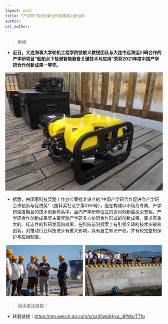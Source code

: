 ```yaml
---
layout: post
title: “产学研”科技创新合作成果再上新台阶
author: 
url_author: 
---
```


> 新闻

- **近日，大连海事大学轮机工程学院徐敏义教授团队与大连中远海运川崎合作的产学研项目“船舶水下检测智能装备关键技术与应用”荣获2021年度中国产学研合作创新成果一等奖。**

<p style="text-align:center;" >
<img src="/lab_images/news/zyhy_1.jpeg" style=" width:600px;"><b></b>
</p>

- 据悉，由国家科技奖励工作办公室批准设立的“中国产学研合作促进会产学研合作创新与促进奖”（国科奖社证字第0191号），是在构建以市场为导向、产学研深度融合的技术创新体系中，面向产学研界设立的协同创新最高荣誉奖。产学研合作创新成果奖主要奖励产学研多方协同合作形成的创新成果，要求有重大的、标志性的科研发现和成果，在科技前沿探索上有引领全球的技术突破和创新，对推动行业科技进步有重大影响，具有自主知识产权，并有较完整的保护与应用制度。 

<p style="text-align:center;" >
<img src="/lab_images/news/zyhy_2.png" style=" width:600px;"><b></b>
</p>

> 阅读直达链接：

- 转载链接：https://mp.weixin.qq.com/s/sz45wbiHjvg_i8fWarTTfg
